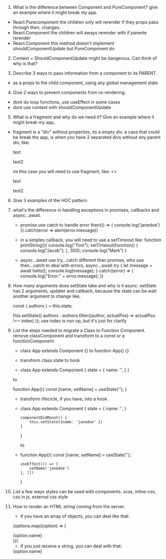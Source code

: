1. What is the difference between Component and PureComponent? give an example where it might break my app.

- React.Purecomponent the children only will rerender if they props pass through then, changes.
- React.Component the children will aways rerender with if parente rerender
- React.Component this method doesn't implement shouldComponentUpdate but PureComponent do

2. Context + ShouldComponentUpdate might be dangerous. Can think of why is that?

3. Describe 3 ways to pass information from a component to its PARENT.

- as a props to the child component, using any global management state

4. Give 2 ways to prevent components from re-rendering.

- dont do loop functions, use useEffect in some cases
- dont use context with shouldComponentUpdate

5. What is a fragment and why do we need it? Give an example where it might break my app.

- fragment is a "div" without properties, its a empty div.
  a case that could be break the app, is when you have 2 separated divs without any parent div, like:

  <div>
   <p>text</p>
  </div>
  <div>
   <p>text2</p>
  </div>

  im this case you will need to use fragment, like:
  <>
    <div>
    <p>text</p>
    </div>
    <div>
    <p>text2</p>
    </div>
  </>

6.  Give 3 examples of the HOC pattern.

7.  what's the difference in handling exceptions in promises, callbacks and async...await.

    - promise use catch to handle error
      then(() => {
      console.log('janedoe')
      }).catch(error => alert(error.message))

    - in a simples callback, you will need to use a setTimeout like:
      function printString(){
      console.log("Tom");
      setTimeout(function() { console.log("Jacob"); }, 300);
      console.log("Mark")
      }

    - async...await use try...catch different than promise, who use then...catch
      to deal with errors, async...await
      try {
      let message = await hello();
      console.log(message);
      } catch((error) => {
      console.log("Error:" + error.message);
      })

8.  How many arguments does setState take and why is it async.
    setState has 2 arguments, updater and callback, because the state can be wait another argument to change like,

    const { authors } = this.state;

    this.setState({
    authors : authors.filter((author, actualPos) => actualPos !== index)
    }); use index is non op, but it's just for clarify

9.  List the steps needed to migrate a Class to Function Component.
    remove classComponent and transform to a const or a functionComponent

    - class App extends Component {} to function App() {}

    - transform class state to hook

    * class App extends Component {
      state = {
      name: '',
      }
      }

    to

    function App(){
    const [name, setName] = useState('');
    }

    - transform lifecicle, if you have, into a hook

    * class App extends Component {
      state = {
      name: '',
      }

          componentDidMount() {
              this.setState({name: 'janedoe' })
          }

      }

      to

    * function App(){
      const [name, setName] = useState('');

          useEffect(() => {
              setName('janedoe')
          }, [])

      }

10. List a few ways styles can be used with components.
    scss, inline-css, css in js, external css style

11. How to render an HTML string coming from the server.

    - if you have an array of objects, you can deal like that:

    {options.map((option) => (
    <div>{option.name}</div>
    ))}

    - if you just receive a string, you can deal with that:
    <div>{option.name}</div>
